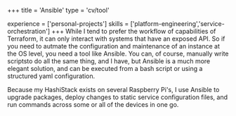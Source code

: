 +++
title = 'Ansible'
type = 'cv/tool'

experience = ['personal-projects']
skills = ['platform-engineering','service-orchestration']
+++
While I tend to prefer the workflow of capabilities of Terraform, it can only interact with systems that have an exposed API.  So if you need to autmate the configuration and maintenance of an instance at the OS level, you need a tool like Ansible.  You can, of course, manually write scriptsto do all the same thing, and I have, but Ansible is a much more elegant solution, and can be executed from a bash script or using a structured yaml configuration.  

Because my HashiStack exists on several Raspberry Pi's, I use Ansible to upgrade packages, deploy changes to static service configuration files, and run commands across some or all of the devices in one go.
